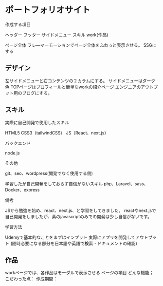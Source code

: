 # ポートフォリオサイト

作成する項目

ヘッダー
フッター
サイドメニュー
スキル
work(作品)

ページ全体
フレ―マーモーションでページ全体をふわっと表示させる。
SSGにする

##  デザイン

左サイドメニューと右コンテンツの２カラムにする。
サイドメニューはダーク色
TOPページはプロフィールと簡単なworkの紹介ページ
エンジニアのアウトプット用のブログにする。

##  スキル

実際に自己開発で使用したスキル

HTML5
CSS3（tailwindCSS）
JS（React、next.js）

バックエンド

node.js

その他

git、seo、wordpress(開発でなく使用する側)


学習したが自己開発をしておらず自信がないスキル
php、Laravel、sass、Docker、express


備考

JSから勉強を始め、react、next.js、と学習をしてきました。
reactやnext.jsで自己開発をしましたが、素のjavascriptのみでの開発は少し自信がないです。


学習方法

Udemyで基本的なことをまずはインプット
実際にアプリを開発してアウトプット
(随時必要になる部分を日本語や英語で検索・ドキュメントの確認)


##  作品

workページでは、各作品はモーダルで表示させる
ページの項目
どんな機能；
こだわった点：
作成期間：


